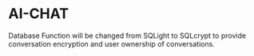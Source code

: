 # AI-CHAT
Database Function will be changed from SQLight to SQLcrypt to provide conversation encryption and user ownership of conversations.
